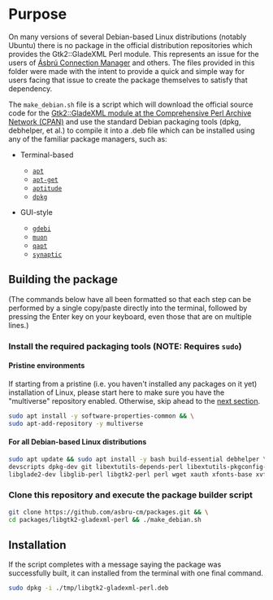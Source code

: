 # Purpose

On many versions of several Debian-based Linux distributions (notably Ubuntu)
there is no package in the official distribution repositories which provides
the Gtk2::GladeXML Perl module. This represents an issue for the users of
[Ásbrú Connection Manager](https://asbru-cm.net) and others. The files provided
in this folder were made with the intent to provide a quick and simple way for
users facing that issue to create the package themselves to satisfy that
dependency.

The `make_debian.sh` file is a script which will download the official source
code for the [Gtk2::GladeXML module at the Comprehensive Perl Archive Network (CPAN)](https://metacpan.org/release/Gtk2-GladeXML)
and use the standard Debian packaging tools (dpkg, debhelper, et al.) to
compile it into a .deb file which can be installed using any of the familiar
package managers, such as:

* Terminal-based
  * [`apt`](https://wiki.debian.org/DebianPackageManagement)
  * [`apt-get`](https://manpages.debian.org/stretch/apt/apt-get.8.en.html)
  * [`aptitude`](https://www.debian.org/doc/manuals/aptitude/index.en.html)
  * [`dpkg`](http://manpages.ubuntu.com/manpages/cosmic/man1/dpkg.1.html)

* GUI-style
  * [`gdebi`](https://launchpad.net/gdebi/+packages)
  * [`muon`](https://launchpad.net/muon/+packages)
  * [`qapt`](https://launchpad.net/qapt/+packages)
  * [`synaptic`](https://www.nongnu.org/synaptic/)

## Building the package

(The commands below have all been formatted so that each step can be performed
by a single copy/paste directly into the terminal, followed by pressing the
Enter key on your keyboard, even those that are on multiple lines.)

### Install the required packaging tools (NOTE: Requires `sudo`)

#### Pristine environments

If starting from a pristine (i.e. you haven't installed any packages on it yet)
installation of Linux, please start here to make sure you have the "multiverse"
repository enabled. Otherwise, skip ahead to the [next section](#For-all-Debian-based-Linux-distributions).

```bash
sudo apt install -y software-properties-common && \
sudo apt-add-repository -y multiverse
```

#### For all Debian-based Linux distributions

```bash
sudo apt update && sudo apt install -y bash build-essential debhelper \
devscripts dpkg-dev git libextutils-depends-perl libextutils-pkgconfig-perl \
libglade2-dev libglib-perl libgtk2-perl perl wget xauth xfonts-base xvfb
```

### Clone this repository and execute the package builder script

```bash
git clone https://github.com/asbru-cm/packages.git && \
cd packages/libgtk2-gladexml-perl && ./make_debian.sh
```

## Installation

If the script completes with a message saying the package was successfully
built, it can installed from the terminal with one final command.

```bash
sudo dpkg -i ./tmp/libgtk2-gladexml-perl.deb
```
